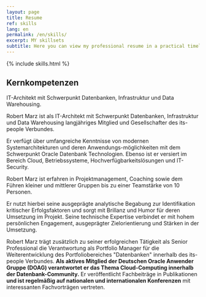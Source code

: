 ```yaml
---
layout: page
title: Resume
ref: skills
lang: en
permalink: /en/skills/
excerpt: MY skillsets
subtitle: Here you can view my professional resume in a practical timeline
---
```

{% include skills.html %}

## Kernkompetenzen

IT-Architekt mit Schwerpunkt Datenbanken, Infrastruktur und Data Warehousing.

Robert Marz ist als IT-Architekt mit Schwerpunkt Datenbanken, Infrastruktur und Data Warehousing langjähriges Mitglied und Gesellschafter des its-people Verbundes.

Er verfügt über umfangreiche Kenntnisse von modernen Systemarchitekturen und deren Anwendungs-möglichkeiten mit dem Schwerpunkt Oracle Datenbank   Technologien. Ebenso ist er versiert im Bereich Cloud, Betriebssysteme, Hochverfügbarkeitslösungen und IT-Security.

Robert Marz ist erfahren in Projektmanagement, Coaching sowie dem Führen kleiner und mittlerer Gruppen bis zu einer Teamstärke von 10 Personen.

Er nutzt hierbei seine ausgeprägte analytische Begabung zur Identifikation kritischer Erfolgsfaktoren und sorgt mit Brillanz und Humor für deren Umsetzung im Projekt. Seine technische Expertise verbindet er mit hohem persönlichen Engagement, ausgeprägter Zielorientierung und Stärken in der Umsetzung.

Robert Marz trägt zusätzlich zu seiner erfolgreichen Tätigkeit als Senior Professional die Verantwortung als Portfolio Manager für die Weiterentwicklung des Portfoliobereiches "Datenbanken" innerhalb des its-people Verbundes. __Als aktives Mitglied der Deutschen Oracle Anwender Gruppe (DOAG) verantwortet er das Thema Cloud-Computing innerhalb der Datenbank-Community.__ Er veröffentlicht Fachbeiträge in Publikationen __und ist regelmäßig auf nationalen und internationalen Konferenzen__ mit interessanten Fachvorträgen vertreten.

